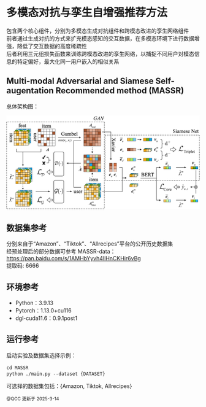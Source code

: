 # 多模态对抗与孪生自增强推荐方法

包含两个核心组件，分别为多模态生成对抗组件和跨模态改进的孪生网络组件<br>
前者通过生成对抗的方式来扩充模态感知的交互数据，在多模态环境下进行数据增强，降低了交互数据的高度稀疏性<br>
后者利用三元组损失函数来训练跨模态改进的孪生网络，以捕捉不同用户对模态信息的特定偏好，最大化同一用户嵌入的相似关系<br>



<h2>Multi-modal Adversarial and Siamese Self-augentation Recommended method (MASSR)</h2>
总体架构图：<br>
<p align="center">
<img src="./MASSR.png" alt="MASSR" />
</p>



<h2>数据集参考</h2>

分别来自于“Amazon”、“Tiktok”、“Allrecipes”平台的公开历史数据集<br>
经预处理后的部分数据可参考 MASSR-data：<br>
https://pan.baidu.com/s/1AMHbYyvh4IlHnCKHir6vBg<br>
提取码: 6666



<h2>环境参考</h2>

* Python：3.9.13
* Pytorch：1.13.0+cu116
* dgl-cuda11.6：0.9.1post1



<h2>运行参考</h2>

启动实验及数据集选择示例：<br>
```
cd MASSR
python ./main.py --dataset {DATASET}
```
可选择的数据集包括：{Amazon, Tiktok, Allrecipes}<br>



<small>@QCC 更新于 2025-3-14</small>
